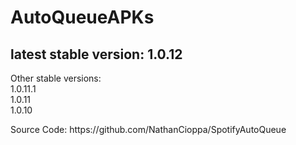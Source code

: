 # AutoQueueAPKs <br>
<h2>latest stable version: 1.0.12</h2>
<p>Other stable versions: <br>
1.0.11.1 <br>
1.0.11 <br>
1.0.10

<p>Source Code: <link>https://github.com/NathanCioppa/SpotifyAutoQueue
